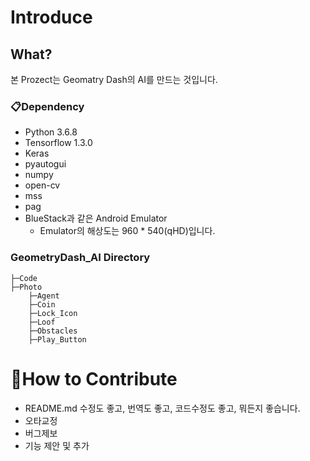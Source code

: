 # Introduce

## What?
본 Prozect는 Geomatry Dash의 AI를 만드는 것입니다.

### 📋Dependency
* Python 3.6.8
* Tensorflow 1.3.0
* Keras
* pyautogui
* numpy
* open-cv
* mss
* pag
* BlueStack과 같은 Android Emulator
  * Emulator의 해상도는 960 * 540(qHD)입니다.

### GeometryDash_AI Directory
    ├─Code
    ├─Photo
        ├─Agent
        ├─Coin
        ├─Lock_Icon
        ├─Loof
        ├─Obstacles
        ├─Play_Button
# 👏How to Contribute
* README.md 수정도 좋고, 번역도 좋고, 코드수정도 좋고, 뭐든지 좋습니다.
* 오타교정
* 버그제보
* 기능 제안 및 추가
